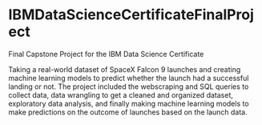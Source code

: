# IBMDataScienceCertificateFinalProject
Final Capstone Project for the IBM Data Science Certificate

Taking a real-world dataset of SpaceX Falcon 9 launches and creating machine learning models to predict whether the launch had a successful landing or not. The project included the webscraping and SQL queries to collect data, data wrangling to get a cleaned and organized dataset, exploratory data analysis, and finally making machine learning models to make predictions on the outcome of launches based on the launch data.
